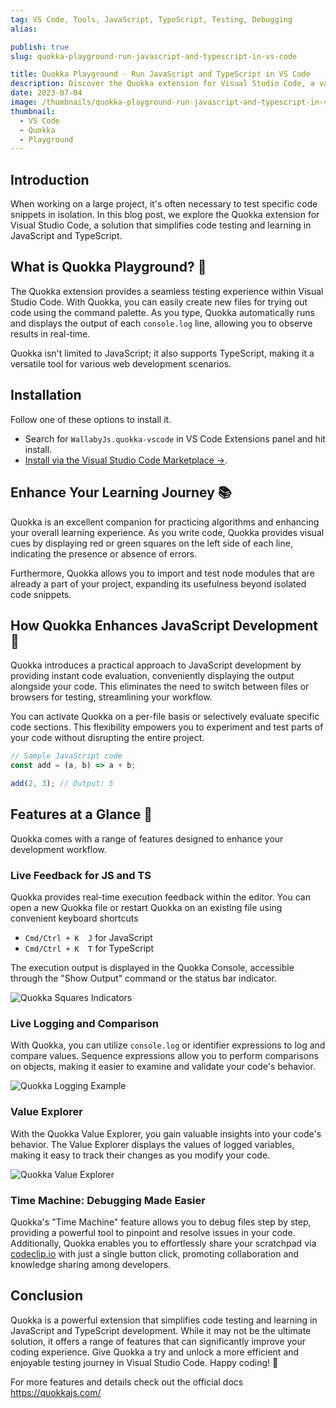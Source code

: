 ```yaml
---
tag: VS Code, Tools, JavaScript, TypeScript, Testing, Debugging
alias:

publish: true
slug: quokka-playground-run-javascript-and-typescript-in-vs-code

title: Quokka Playground - Run JavaScript and TypeScript in VS Code
description: Discover the Quokka extension for Visual Studio Code, a valuable tool that simplifies code testing and learning in JavaScript and TypeScript development.
date: 2023-07-04
image: /thumbnails/quokka-playground-run-javascript-and-typescript-in-vs-code.png
thumbnail:
  - VS Code
  - Quokka
  - Playground
---
```


## Introduction
When working on a large project, it's often necessary to test specific code snippets in isolation. In this blog post, we explore the Quokka extension for Visual Studio Code, a solution that simplifies code testing and learning in JavaScript and TypeScript.

## What is Quokka Playground? 🚀
The Quokka extension provides a seamless testing experience within Visual Studio Code. With Quokka, you can easily create new files for trying out code using the command palette. As you type, Quokka automatically runs and displays the output of each `console.log` line, allowing you to observe results in real-time.

Quokka isn't limited to JavaScript; it also supports TypeScript, making it a versatile tool for various web development scenarios.

## Installation 
Follow one of these options to install it.
-  Search for `WallabyJs.quokka-vscode` in VS Code Extensions panel and hit install.
- [Install via the Visual Studio Code Marketplace →](https://marketplace.visualstudio.com/items?itemName=WallabyJs.quokka-vscode).

## Enhance Your Learning Journey 📚

Quokka is an excellent companion for practicing algorithms and enhancing your overall learning experience. As you write code, Quokka provides visual cues by displaying red or green squares on the left side of each line, indicating the presence or absence of errors.

Furthermore, Quokka allows you to import and test node modules that are already a part of your project, expanding its usefulness beyond isolated code snippets.

## How Quokka Enhances JavaScript Development 🧪
Quokka introduces a practical approach to JavaScript development by providing instant code evaluation, conveniently displaying the output alongside your code. This eliminates the need to switch between files or browsers for testing, streamlining your workflow.

You can activate Quokka on a per-file basis or selectively evaluate specific code sections. This flexibility empowers you to experiment and test parts of your code without disrupting the entire project.

```typescript
// Sample JavaScript code
const add = (a, b) => a + b;

add(2, 3); // Output: 5
```


## Features at a Glance 🧩

Quokka comes with a range of features designed to enhance your development workflow.

### Live Feedback for JS and TS

Quokka provides real-time execution feedback within the editor. You can open a new Quokka file or restart Quokka on an existing file using convenient keyboard shortcuts 
- `Cmd/Ctrl + K  J` for JavaScript
- `Cmd/Ctrl + K  T` for TypeScript

The execution output is displayed in the Quokka Console, accessible through the "Show Output" command or the status bar indicator.

![Quokka Squares Indicators](assets/Quokka%20Squares%20Indicators.png)

### Live Logging and Comparison

With Quokka, you can utilize `console.log` or identifier expressions to log and compare values. Sequence expressions allow you to perform comparisons on objects, making it easier to examine and validate your code's behavior.

![Quokka Logging Example](assets/Quokka%20Logging%20Example.png)

### Value Explorer

With the Quokka Value Explorer, you gain valuable insights into your code's behavior. The Value Explorer displays the values of logged variables, making it easy to track their changes as you modify your code.

![Quokka Value Explorer](assets/Quokka%20Value%20Explorer.png)

### Time Machine: Debugging Made Easier

Quokka's "Time Machine" feature allows you to debug files step by step, providing a powerful tool to pinpoint and resolve issues in your code. Additionally, Quokka enables you to effortlessly share your scratchpad via [codeclip.io](http://codeclip.io/) with just a single button click, promoting collaboration and knowledge sharing among developers.



## Conclusion

Quokka is a powerful extension that simplifies code testing and learning in JavaScript and TypeScript development. While it may not be the ultimate solution, it offers a range of features that can significantly improve your coding experience. Give Quokka a try and unlock a more efficient and enjoyable testing journey in Visual Studio Code. Happy coding! 🚀

For more features and details check out the official docs https://quokkajs.com/